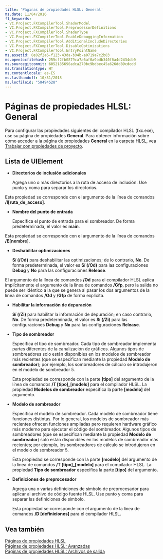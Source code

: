 ```yaml
---
title: 'Páginas de propiedades HLSL: General'
ms.date: 11/04/2016
f1_keywords:
- VC.Project.FXCompilerTool.ShaderModel
- VC.Project.FXCompilerTool.PreprocessorDefinitions
- VC.Project.FXCompilerTool.ShaderType
- VC.Project.FXCompilerTool.EnableDebuggingInformation
- VC.Project.FXCompilerTool.AdditionalIncludeDirectories
- VC.Project.FXCompilerTool.DisableOptimizations
- VC.Project.FXCompilerTool.EntryPointName
ms.assetid: 0e02f2a6-f123-43da-b04b-a0719a7c2b03
ms.openlocfilehash: 255cf2fb0879ca7a6af0a9bdb340f6a4d2434cb0
ms.sourcegitcommit: 6052185696adca270bc9bdbec45a626dd89cdcdd
ms.translationtype: HT
ms.contentlocale: es-ES
ms.lasthandoff: 10/31/2018
ms.locfileid: "50494528"
---
```

# <a name="hlsl-property-pages-general"></a>Páginas de propiedades HLSL: General

Para configurar las propiedades siguientes del compilador HLSL (fxc.exe), use su página de propiedades **General**. Para obtener información sobre cómo acceder a la página de propiedades **General** en la carpeta HLSL, vea [Trabajar con propiedades de proyecto](../ide/working-with-project-properties.md).

## <a name="uielement-list"></a>Lista de UIElement

- **Directorios de inclusión adicionales**

   Agrega uno o más directorios a la ruta de acceso de inclusión. Use punto y coma para separar los directorios.

Esta propiedad se corresponde con el argumento de la línea de comandos **/I[ruta_de_acceso]**.

- **Nombre del punto de entrada**

   Especifica el punto de entrada para el sombreador. De forma predeterminada, el valor es **main**.

Esta propiedad se corresponde con el argumento de la línea de comandos **/E[nombre]**.

- **Deshabilitar optimizaciones**

   **Sí (/Od)** para deshabilitar las optimizaciones; de lo contrario, **No**. De forma predeterminada, el valor es **Sí (/Od)** para las configuraciones **Debug** y **No** para las configuraciones **Release**.

El argumento de la línea de comandos **/Od** para el compilador HLSL aplica implícitamente el argumento de la línea de comandos **/Gfp**, pero la salida no puede ser idéntico a la que se genera al pasar los dos argumentos de la línea de comandos **/Od** y **/Gfp** de forma explícita.

- **Habilitar la información de depuración**

   **Sí (/Zi)** para habilitar la información de depuración; en caso contrario, **No**. De forma predeterminada, el valor es **Sí (/Zi)** para las configuraciones **Debug** y **No** para las configuraciones **Release**.

- **Tipo de sombreador**

   Especifica el tipo de sombreador. Cada tipo de sombreador implementa partes diferentes de la canalización de gráficos. Algunos tipos de sombreadores solo están disponibles en los modelos de sombreador más recientes (que se especifican mediante la propiedad **Modelo de sombreador**); por ejemplo, los sombreadores de cálculo se introdujeron en el modelo de sombreador 5.

   Esta propiedad se corresponde con la parte **\[tipo]** del argumento de la línea de comandos **/T \[tipo]_\[modelo]** para el compilador HLSL. La propiedad **Modelos de sombreador** especifica la parte **[modelo]** del argumento.

- **Modelo de sombreador**

   Especifica el modelo de sombreador. Cada modelo de sombreador tiene funciones distintas. Por lo general, los modelos de sombreador más recientes ofrecen funciones ampliadas pero requieren hardware gráfico más moderno para ejecutar el código del sombreador. Algunos tipos de sombreadores (que se especifican mediante la propiedad **Modelo de sombreador**) solo están disponibles en los modelos de sombreador más recientes; por ejemplo, los sombreadores de cálculo se introdujeron en el modelo de sombreador 5.

   Esta propiedad se corresponde con la parte **\[modelo]** del argumento de la línea de comandos **/T \[tipo]_\[modelo]** para el compilador HLSL. La propiedad **Tipo de sombreador** especifica la parte **[tipo]** del argumento.

- **Definiciones de preprocesador**

   Agrega una o varias definiciones de símbolo de preprocesador para aplicar al archivo de código fuente HLSL. Use punto y coma para separar las definiciones de símbolo.

   Esta propiedad se corresponde con el argumento de la línea de comandos **/D \[definiciones]** para el compilador HLSL.

## <a name="see-also"></a>Vea también

[Páginas de propiedades HLSL](../ide/hlsl-property-pages.md)<br>
[Páginas de propiedades HLSL: Avanzadas](../ide/hlsl-property-pages-advanced.md)<br>
[Páginas de propiedades HLSL: Archivos de salida](../ide/hlsl-property-pages-output-files.md)